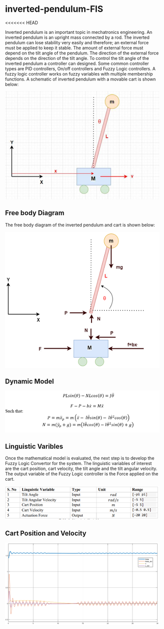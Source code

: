 # inverted-pendulum-FIS

<<<<<<< HEAD
<p>Inverted pendulum is an important topic in mechatronics engineering. An inverted pendulum
is an upright mass connected by a rod. The inverted pendulum can lose stability very easily and
therefore; an external force must be applied to keep it stable. The amount of external force must
depend on the tilt angle of the pendulum. The direction of the external force depends on the
direction of the tilt angle. To control the tilt angle of the inverted pendulum a controller can
designed. Some common controller types are PID controllers, On/off controllers and Fuzzy
Logic controllers. A fuzzy logic controller works on fuzzy variables with multiple membership
functions. A schematic of inverted pendulum with a movable cart is shown below:</p>

<img src="model.PNG"></img>

## Free body Diagram
<p>The free body diagram of the inverted pendulum and cart is shown below:</p>

<img src="FBD.PNG"></img> 

## Dynamic Model
<img src="dynamicModel.PNG"></img>


## Linguistic Varibles
<p>Once the mathematical model is evaluated, the next step is to develop the Fuzzy Logic
Convertor for the system. The linguistic variables of interest are the cart position, cart velocity, the tilt angle and the tilt angular velocity. The output variable of the Fuzzy Logic controller is the Force applied on the cart.</p>
<img src="linguisticVariables.PNG"> </img>


## Cart Position and Velocity
<img src="results.png"> </img>
